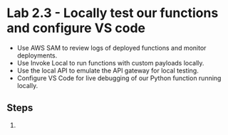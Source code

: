 # Lab 2.3 - Locally test our functions and configure VS code

- Use AWS SAM to review logs of deployed functions and monitor deployments.
- Use Invoke Local to run functions with custom payloads locally.
- Use the local API to emulate the API gateway for local testing.
- Configure VS Code for live debugging of our Python function running locally.


## Steps

1.